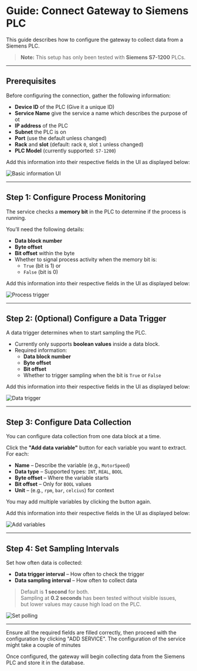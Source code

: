 # Guide: Connect Gateway to Siemens PLC

This guide describes how to configure the gateway to collect data from a Siemens PLC.

> **Note:** This setup has only been tested with **Siemens S7-1200** PLCs.

---

## Prerequisites

Before configuring the connection, gather the following information:

- **Device ID** of the PLC (Give it a unique ID)
- **Service Name** give the service a name which describes the purpose of ot
- **IP address** of the PLC
- **Subnet** the PLC is on
- **Port** (use the default unless changed)
- **Rack** and **slot** (default: rack `0`, slot `1` unless changed)
- **PLC Model** (currently supported: `S7-1200`)

Add this information into their respective fields in the UI as displayed below:

![Basic information UI](./images/Basic_information_PLC.png)

---

## Step 1: Configure Process Monitoring

The service checks a **memory bit** in the PLC to determine if the process is running.

You’ll need the following details:

- **Data block number**
- **Byte offset**
- **Bit offset** within the byte
- Whether to signal process activity when the memory bit is:
  - `True` (bit is 1) or
  - `False` (bit is 0)

Add this information into their respective fields in the UI as displayed below:

![Process trigger](./images/Process_trigger_info.png)

---

## Step 2: (Optional) Configure a Data Trigger

A data trigger determines when to start sampling the PLC.

- Currently only supports **boolean values** inside a data block.
- Required information:
  - **Data block number**
  - **Byte offset**
  - **Bit offset**
  - Whether to trigger sampling when the bit is `True` or `False`

Add this information into their respective fields in the UI as displayed below:

![Data trigger](./images/SiemensPLC_datatrigger.png)

---

## Step 3: Configure Data Collection

You can configure data collection from one data block at a time.

Click the **"Add data variable"** button for each variable you want to extract. For each:

- **Name** – Describe the variable (e.g., `MotorSpeed`)
- **Data type** – Supported types: `INT`, `REAL`, `BOOL`
- **Byte offset** – Where the variable starts
- **Bit offset** – Only for `BOOL` values
- **Unit** – (e.g., `rpm`, `bar`, `celcius`) for context

You may add multiple variables by clicking the button again.

Add this information into their respective fields in the UI as displayed below:

![Add variables](./images/Add_datavariables.png)

---

## Step 4: Set Sampling Intervals

Set how often data is collected:

- **Data trigger interval** – How often to check the trigger
- **Data sampling interval** – How often to collect data

> Default is **1 second** for both.  
> Sampling at **0.2 seconds** has been tested without visible issues,  
> but lower values may cause high load on the PLC.

![Set polling](./images/polling_configuration.png)

---

Ensure all the required fields are filled correctly, then proceed with the configuration by clicking "ADD SERVICE".
The configuration of the service might take a couple of minutes

Once configured, the gateway will begin collecting data from the Siemens PLC and store it in the database.

